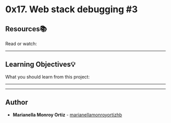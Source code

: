 # 0x17. Web stack debugging #3

## Resources:books:
Read or watch:

---
## Learning Objectives:bulb:
What you should learn from this project:

---
---

## Author
* **Marianella Monroy Ortiz** - [marianellamonroyortizhb](https://github.com/marianellamonroyortizhb)